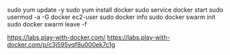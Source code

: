 sudo yum update -y
sudo yum install docker
sudo service docker start
sudo usermod -a -G docker ec2-user
sudo docker info
sudo docker swarm init
sudo docker swarm leave -f

https://labs.play-with-docker.com/
https://labs.play-with-docker.com/p/c3j595vqf8u000ek7c1g
